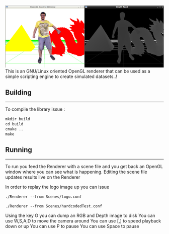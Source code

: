 ![OpenGL Renderer/Simulator](https://raw.githubusercontent.com/AmmarkoV/RGBDAcquisition/master/opengl_acquisition_shared_library/opengl_depth_and_color_renderer/doc/logo.png)
This is an GNU/Linux oriented OpenGL renderer that can be used as a simple scripting engine to create simulated datasets..!



## Building
------------------------------------------------------------------ 

To compile the library issue :

```
mkdir build 
cd build 
cmake .. 
make 
```

## Running
------------------------------------------------------------------ 
To run you feed the Renderer with a scene file and you get back an OpenGL window where you can see what is happening.
Editing the scene file updates results live on the Renderer 


In order to replay the logo image up you can issue 
```
./Renderer --from Scenes/logo.conf
```



```
./Renderer --from Scenes/hardcodedTest.conf
```


Using the key O you can dump an RGB and Depth image to disk
You can use W,S,A,D to move the camera around
You can use [,] to speed playback down or up
You can use P to pause
You can use Space to pause
